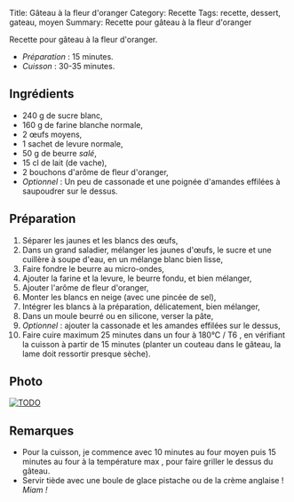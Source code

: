 Title: Gâteau à la fleur d'oranger
Category: Recette
Tags: recette, dessert, gateau, moyen
Summary: Recette pour gâteau à la fleur d'oranger

Recette pour gâteau à la fleur d'oranger.

- *Préparation* : 15 minutes.
- *Cuisson* : 30-35 minutes.

## Ingrédients
- 240 g de sucre blanc,
- 160 g de farine blanche normale,
- 2 œufs moyens,
- 1 sachet de levure normale,
- 50 g de beurre *salé*,
- 15 cl de lait (de vache),
- 2 bouchons d'arôme de fleur d'oranger,
- *Optionnel* : Un peu de cassonade et une poignée d'amandes effilées à saupoudrer sur le dessus.

## Préparation
1. Séparer les jaunes et les blancs des œufs,
2. Dans un grand saladier, mélanger les jaunes d'œufs, le sucre et une cuillère à soupe d'eau, en un mélange blanc bien lisse,
3. Faire fondre le beurre au micro-ondes,
4. Ajouter la farine et la levure, le beurre fondu, et bien mélanger,
5. Ajouter l'arôme de fleur d'oranger,
6. Monter les blancs en neige (avec une pincée de sel),
7. Intégrer les blancs à la préparation, délicatement, bien mélanger,
5. Dans un moule beurré ou en silicone, verser la pâte,
6. *Optionnel* : ajouter la cassonade et les amandes effilées sur le dessus,
7. Faire cuire maximum 25 minutes dans un four à 180°C / T6 <i class="fa fa-thermometer-full" aria-hidden="true"></i>, en vérifiant la cuisson à partir de 15 minutes (planter un couteau dans le gâteau, la lame doit ressortir presque sèche).

## Photo
[![TODO]({filename}images/blank.png)](TODO)

## Remarques
- Pour la cuisson, je commence avec 10 minutes au four moyen <i class="fa fa-thermometer-half" aria-hidden="true"></i> puis 15 minutes au four à la température max <i class="fa fa-thermometer-full" aria-hidden="true"></i>, pour faire griller le dessus du gâteau.
- <i class="fa fa-cuttlery" aria-hidden="true"></i> Servir tiède avec une boule de glace pistache ou de la crème anglaise ! *Miam !*
